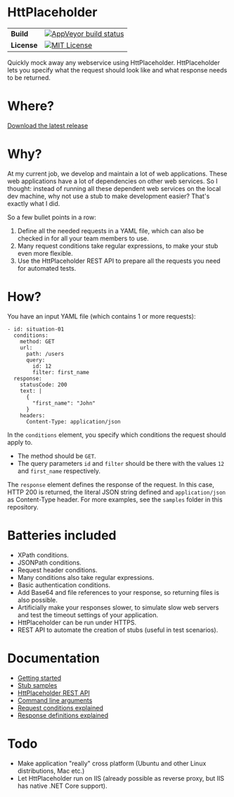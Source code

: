 # HttPlaceholder

| | |
| --- | --- |
| **Build** | [![AppVeyor build status](https://ci.appveyor.com/api/projects/status/pq6hojs9bqbmjjy5?svg=true)](https://ci.appveyor.com/project/dukeofharen/httplaceholder) |
| **License** | [![MIT License](https://img.shields.io/:license-mit-green.svg)](https://opensource.org/licenses/MIT) |

Quickly mock away any webservice using HttPlaceholder. HttPlaceholder lets you specify what the request should look like and what response needs to be returned.

# Where?
[Download the latest release](https://github.com/dukeofharen/httplaceholder/releases/latest)

# Why?
At my current job, we develop and maintain a lot of web applications. These web applications have a lot of dependencies on other web services. So I thought: instead of running all these dependent web services on the local dev machine, why not use a stub to make development easier? That's exactly what I did.

So a few bullet points in a row:
1. Define all the needed requests in a YAML file, which can also be checked in for all your team members to use.
1. Many request conditions take regular expressions, to make your stub even more flexible.
1. Use the HttPlaceholder REST API to prepare all the requests you need for automated tests.

# How?
You have an input YAML file (which contains 1 or more requests):

```
- id: situation-01
  conditions:
    method: GET
    url:
      path: /users
      query:
        id: 12
        filter: first_name
  response:
    statusCode: 200
    text: |
      {
        "first_name": "John"
      }
    headers:
      Content-Type: application/json
```

In the `conditions` element, you specify which conditions the request should apply to.
- The method should be `GET`.
- The query parameters `id` and `filter` should be there with the values `12` and `first_name` respectively.

The `response` element defines the response of the request. In this case, HTTP 200 is returned, the literal JSON string defined and `application/json` as Content-Type header. For more examples, see the `samples` folder in this repository.

# Batteries included
- XPath conditions.
- JSONPath conditions.
- Request header conditions.
- Many conditions also take regular expressions.
- Basic authentication conditions.
- Add Base64 and file references to your response, so returning files is also possible.
- Artificially make your responses slower, to simulate slow web servers and test the timeout settings of your application.
- HttPlaceholder can be run under HTTPS.
- REST API to automate the creation of stubs (useful in test scenarios).

# Documentation

* [Getting started](docs/GETTING-STARTED.md)
* [Stub samples](docs/SAMPLES.md)
* [HttPlaceholder REST API]()
* [Command line arguments](docs/CMD.md)
* [Request conditions explained]()
* [Response definitions explained]()

# Todo
- Make application "really" cross platform (Ubuntu and other Linux distributions, Mac etc.)
- Let HttPlaceholder run on IIS (already possible as reverse proxy, but IIS has native .NET Core support).